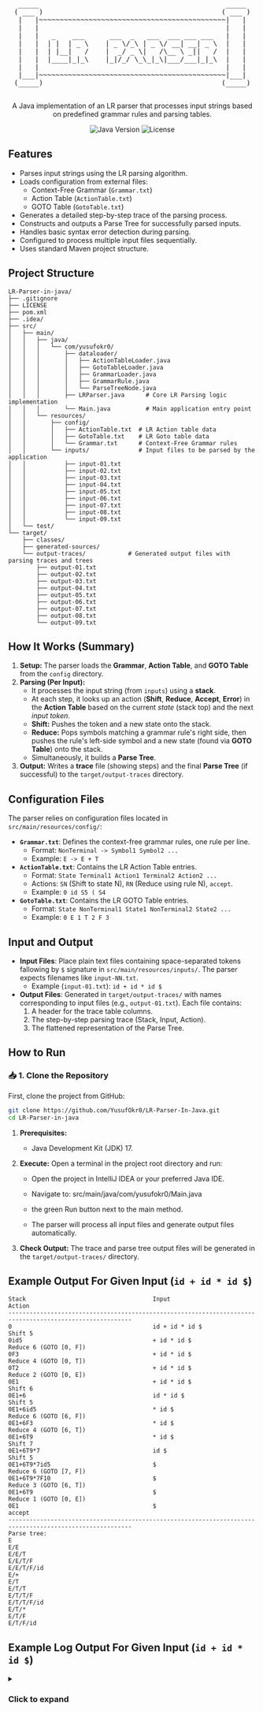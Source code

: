 
<div align="center">
<pre>
 _____                                             _____ 
( ___ )                                           ( ___ )
 |   |~~~~~~~~~~~~~~~~~~~~~~~~~~~~~~~~~~~~~~~~~~~~~|   | 
 |   |                                             |   | 
 |   |   _    ___      ___  _   ___  ___ ___ ___   |   | 
 |   |  | |  | _ \    | _ \/_\ | _ \/ __| __| _ \  |   | 
 |   |  | |__|   /    |  _/ _ \|   /\__ \ _||   /  |   | 
 |   |  |____|_|_\    |_|/_/ \_\_|_\|___/___|_|_\  |   | 
 |   |                                             |   | 
 |___|~~~~~~~~~~~~~~~~~~~~~~~~~~~~~~~~~~~~~~~~~~~~~|___| 
(_____)                                           (_____)

</pre>
  

  <p>A Java implementation of an LR parser that processes input strings based on predefined grammar rules and parsing tables.</p>

  <!-- Badges - Default Style, Blue for Java -->
  <p>
    <img src="https://img.shields.io/badge/Java-17-blue.svg" alt="Java Version">
    <img src="https://img.shields.io/badge/License-MIT-yellow" alt="License">
    <!-- Add other relevant badges here -->
  </p>

</div>

## Features

*   Parses input strings using the LR parsing algorithm.
*   Loads configuration from external files:
    *   Context-Free Grammar (`Grammar.txt`)
    *   Action Table (`ActionTable.txt`)
    *   GOTO Table (`GotoTable.txt`)
*   Generates a detailed step-by-step trace of the parsing process.
*   Constructs and outputs a Parse Tree for successfully parsed inputs.
*   Handles basic syntax error detection during parsing.
*   Configured to process multiple input files sequentially.
*   Uses standard Maven project structure.

## Project Structure

```
LR-Parser-in-java/
├── .gitignore                
├── LICENSE                  
├── pom.xml                   
├── .idea/                    
├── src/
│   ├── main/
│   │   ├── java/
│   │   │   └── com/yusufokr0/
│   │   │       ├── dataloader/      
│   │   │       │   ├── ActionTableLoader.java
│   │   │       │   ├── GotoTableLoader.java
│   │   │       │   ├── GrammarLoader.java
│   │   │       │   ├── GrammarRule.java    
│   │   │       │   └── ParseTreeNode.java  
│   │   │       ├── LRParser.java      # Core LR Parsing logic implementation
│   │   │       └── Main.java          # Main application entry point
│   │   └── resources/
│   │       ├── config/              
│   │       │   ├── ActionTable.txt  # LR Action table data
│   │       │   ├── GotoTable.txt    # LR Goto table data
│   │       │   └── Grammar.txt      # Context-Free Grammar rules
│   │       └── inputs/              # Input files to be parsed by the application
│   │           ├── input-01.txt
│   │           ├── input-02.txt
│   │           ├── input-03.txt
│   │           ├── input-04.txt
│   │           ├── input-05.txt
│   │           ├── input-06.txt
│   │           ├── input-07.txt
│   │           ├── input-08.txt
│   │           └── input-09.txt
│   └── test/                     
└── target/                       
    ├── classes/                  
    ├── generated-sources/        
    └── output-traces/            # Generated output files with parsing traces and trees
        ├── output-01.txt
        ├── output-02.txt
        ├── output-03.txt
        ├── output-04.txt
        ├── output-05.txt
        ├── output-06.txt
        ├── output-07.txt
        ├── output-08.txt
        └── output-09.txt
```

## How It Works (Summary)

1.  **Setup:** The parser loads the **Grammar**, **Action Table**, and **GOTO Table** from the `config` directory.
2.  **Parsing (Per Input):**
    *   It processes the input string (from `inputs`) using a **stack**.
    *   At each step, it looks up an action (**Shift**, **Reduce**, **Accept**, **Error**) in the **Action Table** based on the current *state* (stack top) and the next *input token*.
    *   **Shift:** Pushes the token and a new state onto the stack.
    *   **Reduce:** Pops symbols matching a grammar rule's right side, then pushes the rule's left-side symbol and a new state (found via **GOTO Table**) onto the stack.
    *   Simultaneously, it builds a **Parse Tree**.
3.  **Output:** Writes a **trace** file (showing steps) and the final **Parse Tree** (if successful) to the `target/output-traces` directory.

## Configuration Files

The parser relies on configuration files located in `src/main/resources/config/`:

*   **`Grammar.txt`**: Defines the context-free grammar rules, one rule per line.
    *   Format: `NonTerminal -> Symbol1 Symbol2 ...`
    *   Example: `E -> E + T`
*   **`ActionTable.txt`**: Contains the LR Action Table entries.
    *   Format: `State Terminal1 Action1 Terminal2 Action2 ...`
    *   Actions: `SN` (Shift to state N), `RN` (Reduce using rule N), `accept`.
    *   Example: `0 id S5 ( S4`
*   **`GotoTable.txt`**: Contains the LR GOTO Table entries.
    *   Format: `State NonTerminal1 State1 NonTerminal2 State2 ...`
    *   Example: `0 E 1 T 2 F 3`

## Input and Output

*   **Input Files**: Place plain text files containing space-separated tokens fallowing by `$` signature in `src/main/resources/inputs/`. The parser expects filenames like `input-NN.txt`.
    *   Example (`input-01.txt`): `id + id * id $`
*   **Output Files**: Generated in `target/output-traces/` with names corresponding to input files (e.g., `output-01.txt`). Each file contains:
    1.  A header for the trace table columns.
    2.  The step-by-step parsing trace (Stack, Input, Action).
    3.  The flattened representation of the Parse Tree.

## How to Run

### 📥 1. Clone the Repository

First, clone the project from GitHub:

```bash
git clone https://github.com/YusufOkr0/LR-Parser-In-Java.git
cd LR-Parser-in-java
```

1.  **Prerequisites:**
    *   Java Development Kit (JDK) 17.
2. **Execute:** Open a terminal in the project root directory and run:
    *   Open the project in IntelliJ IDEA or your preferred Java IDE.

    * Navigate to: src/main/java/com/yusufokr0/Main.java

    * the green Run button next to the main method.

    * The parser will process all input files and generate output files automatically.
   
3.  **Check Output:** The trace and parse tree output files will be generated in the `target/output-traces/` directory.

## Example Output For Given Input (`id + id * id $`)

```
Stack                                    Input                                    Action                                  
---------------------------------------------------------------------------------------------------------
0                                        id + id * id $                           Shift 5                       
0id5                                     + id * id $                              Reduce 6 (GOTO [0, F])        
0F3                                      + id * id $                              Reduce 4 (GOTO [0, T])        
0T2                                      + id * id $                              Reduce 2 (GOTO [0, E])        
0E1                                      + id * id $                              Shift 6                       
0E1+6                                    id * id $                                Shift 5                       
0E1+6id5                                 * id $                                   Reduce 6 (GOTO [6, F])        
0E1+6F3                                  * id $                                   Reduce 4 (GOTO [6, T])        
0E1+6T9                                  * id $                                   Shift 7                       
0E1+6T9*7                                id $                                     Shift 5                       
0E1+6T9*7id5                             $                                        Reduce 6 (GOTO [7, F])        
0E1+6T9*7F10                             $                                        Reduce 3 (GOTO [6, T])        
0E1+6T9                                  $                                        Reduce 1 (GOTO [0, E])        
0E1                                      $                                        accept                        
---------------------------------------------------------------------------------------------------------
Parse tree:
E
E/E
E/E/T
E/E/T/F
E/E/T/F/id
E/+
E/T
E/T/T
E/T/T/F
E/T/T/F/id
E/T/*
E/T/F
E/T/F/id
```




## Example Log Output For Given Input (`id + id * id $`)
<details>
<summary><h3>Click to expand</h3></summary>

````
Action table loading...
Action table loaded:
------------------------------------------------------------
State	$	(	)	*	+	id
0	-	s4	-	-	-	s5
1	accept	-	-	-	s6	-
2	r2	-	r2	s7	r2	-
3	r4	-	r4	r4	r4	-
4	-	s4	-	-	-	s5
5	r6	-	r6	r6	r6	-
6	-	s4	-	-	-	s5
7	-	s4	-	-	-	s5
8	-	-	s11	-	s6	-
9	r1	-	r1	s7	r1	-
10	r3	-	r3	r3	r3	-
11	r5	-	r5	r5	r5	-
------------------------------------------------------------

GOTO table loading...
GOTO table loaded:
----------------------------------------
State	E	F	T
0	1	3	2
1	-	-	-
2	-	-	-
3	-	-	-
4	8	3	2
5	-	-	-
6	-	3	9
7	-	10	-
8	-	-	-
9	-	-	-
10	-	-	-
11	-	-	-
----------------------------------------

Grammar rules loading...
Grammar rules loaded:
--------------------------------------------------
Rule 1: E -> E + T (RHS token count: 3)
Rule 2: E -> T (RHS token count: 1)
Rule 3: T -> T * F (RHS token count: 3)
Rule 4: T -> F (RHS token count: 1)
Rule 5: F -> ( E ) (RHS token count: 3)
Rule 6: F -> id (RHS token count: 1)
--------------------------------------------------


Parsing started for the input: id + id * id $

Current stack content 0
Current state (stack-top) is 0, next token is 'id'
Fetched action from the table: s5

Shift and goto state 5: push the token "id" and state 5 onto the stack
Parse tree: token "id" becomes a node (leaf)
Move to next token
--------------------------------------------------------------------------------
Current stack content 0id5
Current state (stack-top) is 5, next token is '+'
Fetched action from the table: r6

Reduce using grammar rule 6: F -> id
Stack content before reduce: 0id5
Pop 1 symbols and their states (2 items) from the stack based on RHS of rule 6: [id]
State revealed after pop: 0 (current stack content: 0)
Push LHS (F) of grammar rule 6 onto stack
Push new state from GOTO table onto stack: 3 (GOTO[0, F])
Parse tree: grammar rule's LHS (F) becomes a node (parent) and popped tokens/non-terminals become its children
Stack content after reduce: 0F3
--------------------------------------------------------------------------------
Current stack content 0F3
Current state (stack-top) is 3, next token is '+'
Fetched action from the table: r4

Reduce using grammar rule 4: T -> F
Stack content before reduce: 0F3
Pop 1 symbols and their states (2 items) from the stack based on RHS of rule 4: [F]
State revealed after pop: 0 (current stack content: 0)
Push LHS (T) of grammar rule 4 onto stack
Push new state from GOTO table onto stack: 2 (GOTO[0, T])
Parse tree: grammar rule's LHS (T) becomes a node (parent) and popped tokens/non-terminals become its children
Stack content after reduce: 0T2
--------------------------------------------------------------------------------
Current stack content 0T2
Current state (stack-top) is 2, next token is '+'
Fetched action from the table: r2

Reduce using grammar rule 2: E -> T
Stack content before reduce: 0T2
Pop 1 symbols and their states (2 items) from the stack based on RHS of rule 2: [T]
State revealed after pop: 0 (current stack content: 0)
Push LHS (E) of grammar rule 2 onto stack
Push new state from GOTO table onto stack: 1 (GOTO[0, E])
Parse tree: grammar rule's LHS (E) becomes a node (parent) and popped tokens/non-terminals become its children
Stack content after reduce: 0E1
--------------------------------------------------------------------------------
Current stack content 0E1
Current state (stack-top) is 1, next token is '+'
Fetched action from the table: s6

Shift and goto state 6: push the token "+" and state 6 onto the stack
Parse tree: token "+" becomes a node (leaf)
Move to next token
--------------------------------------------------------------------------------
Current stack content 0E1+6
Current state (stack-top) is 6, next token is 'id'
Fetched action from the table: s5

Shift and goto state 5: push the token "id" and state 5 onto the stack
Parse tree: token "id" becomes a node (leaf)
Move to next token
--------------------------------------------------------------------------------
Current stack content 0E1+6id5
Current state (stack-top) is 5, next token is '*'
Fetched action from the table: r6

Reduce using grammar rule 6: F -> id
Stack content before reduce: 0E1+6id5
Pop 1 symbols and their states (2 items) from the stack based on RHS of rule 6: [id]
State revealed after pop: 6 (current stack content: 0E1+6)
Push LHS (F) of grammar rule 6 onto stack
Push new state from GOTO table onto stack: 3 (GOTO[6, F])
Parse tree: grammar rule's LHS (F) becomes a node (parent) and popped tokens/non-terminals become its children
Stack content after reduce: 0E1+6F3
--------------------------------------------------------------------------------
Current stack content 0E1+6F3
Current state (stack-top) is 3, next token is '*'
Fetched action from the table: r4

Reduce using grammar rule 4: T -> F
Stack content before reduce: 0E1+6F3
Pop 1 symbols and their states (2 items) from the stack based on RHS of rule 4: [F]
State revealed after pop: 6 (current stack content: 0E1+6)
Push LHS (T) of grammar rule 4 onto stack
Push new state from GOTO table onto stack: 9 (GOTO[6, T])
Parse tree: grammar rule's LHS (T) becomes a node (parent) and popped tokens/non-terminals become its children
Stack content after reduce: 0E1+6T9
--------------------------------------------------------------------------------
Current stack content 0E1+6T9
Current state (stack-top) is 9, next token is '*'
Fetched action from the table: s7

Shift and goto state 7: push the token "*" and state 7 onto the stack
Parse tree: token "*" becomes a node (leaf)
Move to next token
--------------------------------------------------------------------------------
Current stack content 0E1+6T9*7
Current state (stack-top) is 7, next token is 'id'
Fetched action from the table: s5

Shift and goto state 5: push the token "id" and state 5 onto the stack
Parse tree: token "id" becomes a node (leaf)
Move to next token
--------------------------------------------------------------------------------
Current stack content 0E1+6T9*7id5
Current state (stack-top) is 5, next token is '$'
Fetched action from the table: r6

Reduce using grammar rule 6: F -> id
Stack content before reduce: 0E1+6T9*7id5
Pop 1 symbols and their states (2 items) from the stack based on RHS of rule 6: [id]
State revealed after pop: 7 (current stack content: 0E1+6T9*7)
Push LHS (F) of grammar rule 6 onto stack
Push new state from GOTO table onto stack: 10 (GOTO[7, F])
Parse tree: grammar rule's LHS (F) becomes a node (parent) and popped tokens/non-terminals become its children
Stack content after reduce: 0E1+6T9*7F10
--------------------------------------------------------------------------------
Current stack content 0E1+6T9*7F10
Current state (stack-top) is 10, next token is '$'
Fetched action from the table: r3

Reduce using grammar rule 3: T -> T * F
Stack content before reduce: 0E1+6T9*7F10
Pop 3 symbols and their states (6 items) from the stack based on RHS of rule 3: [T, *, F]
State revealed after pop: 6 (current stack content: 0E1+6)
Push LHS (T) of grammar rule 3 onto stack
Push new state from GOTO table onto stack: 9 (GOTO[6, T])
Parse tree: grammar rule's LHS (T) becomes a node (parent) and popped tokens/non-terminals become its children
Stack content after reduce: 0E1+6T9
--------------------------------------------------------------------------------
Current stack content 0E1+6T9
Current state (stack-top) is 9, next token is '$'
Fetched action from the table: r1

Reduce using grammar rule 1: E -> E + T
Stack content before reduce: 0E1+6T9
Pop 3 symbols and their states (6 items) from the stack based on RHS of rule 1: [E, +, T]
State revealed after pop: 0 (current stack content: 0)
Push LHS (E) of grammar rule 1 onto stack
Push new state from GOTO table onto stack: 1 (GOTO[0, E])
Parse tree: grammar rule's LHS (E) becomes a node (parent) and popped tokens/non-terminals become its children
Stack content after reduce: 0E1
--------------------------------------------------------------------------------
Current stack content 0E1
Current state (stack-top) is 1, next token is '$'
Fetched action from the table: accept

ACCEPTED
--------------------------------------------------------------------------------

Parse tree:
/E
/E/E
/E/E/T
/E/E/T/F
/E/E/T/F/id
/E/+
/E/T
/E/T/T
/E/T/T/F
/E/T/T/F/id
/E/T/*
/E/T/F
/E/T/F/id
````
</details>